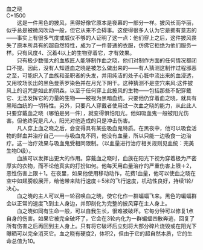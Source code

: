 <title>血之晓</title>
<meta name="GENERATOR" content="WinCHM">
<meta http-equiv="Content-Type" content="text/html; charset=gb2312">
<br>血之晓 
<br>C+1500 
<br>　　这是一件黑色的披风，黑得好像它原本是夜幕的一部分一样。披风长而华丽，似乎总是被微风吹动一般，但它从来不会碍事。这使得很多人认为它是拥有意志的——事实上有很多气度或威仪不够的人证明了这一点：他们穿上之后，这件披风丧失了原本所具有的超自然特性，成为了一件普通的衣服，仿佛它拒绝为他们服务一样。只有风度4、沉着4以上的生物穿着它，才有效果。　
<br>　　只有极少数强大的血族匠人能够制作血之晓，他们对制作方面的任何情况都闭口不提。因此，没有人知道血之晓是被怎么做出来的——有人猜测这制作过程邪恶之至，可能织入了血族和圣职者的头发，并用纯洁的处子心脏中流出来的血浸透，又用坟场长出的黑色曼荼罗染色并在月光下阴干。这种猜测不是空穴来风:这件披风上的诅咒是如此的阴森，以至于任何穿上此披风的生物——包括那些不配穿戴它、无法发挥它的力量的生物——被视为黑暗血统。只要他仍穿着血之晓，就具有黑暗血统的一切特性。另外，只要凡人穿戴者使用过一次血之晓的能力，从此此人只要穿戴血之晓（哪怕是另一件），就变得惧怕阳光。他如吸血鬼一般被阳光伤害。但他终究是凡人，阳光对他造成的只是冲击伤害。　
<br>　　凡人穿上血之晓之后，会变得具有某些吸血鬼特质。在黑夜中，他可以吸食活物的鲜血并治疗自己——与吸血鬼不同，他没有血量，所以只能一边吸食一边治疗。这一治疗效果与吸血鬼受相同限制。（以血量进行治疗相关规则见血统：完美生物D级）。
<br>　　血族可以发挥出更大的作用。穿戴血之晓时，血族在阳光下视为穿着极为严密厚实的衣物，而不论他真实的打扮如何。他每天用血量治疗的严重伤害上限＋2，恶性伤害上限＋1。在夜里，如果他使用移动动作，花费1血量，他可以使血之晓在空中如翅膀般展开，给他带来陆行速度＋5米的飞行速度，机动性良好，持续1轮/决心。　
<br>　　血之晓的主人可以用一轮召唤血之晓，使它化作一群蝙蝠飞来。黑色的蝙蝠群会以正常的速度飞到主人身边，并即刻化为完整的披风穿在主人身上。　
<br>　　血之晓如同有生命一般，可以自我生长，很难被破坏。它每分钟可以修复1点自身的伤害。如果它被完全破坏了，它会在3轮内化为一群蝙蝠四散奔逃，回复了所有伤害之后再回到主人身上。只有将它破坏后立刻将大部分碎片烧毁或在阳光下曝晒可以完全消灭它。血之晓有硬度2，体积2，但由于它的超自然本质，它的生命总值为10。
<br>